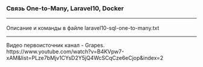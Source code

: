 ### Связь One-to-Many, Laravel10, Docker <hr>

Описание и команды в файле laravel10-sql-one-to-many.txt <br>
<hr> 
Видео первоисточник канал - Grapes.
<br>
https://www.youtube.com/watch?v=B4KVpw7-xAM&list=PLze7bMjv1CYsD2Y5jQ4WcSCqCze6eCjop&index=2

